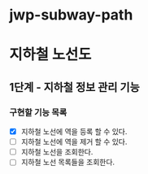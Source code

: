 # jwp-subway-path

# 지하철 노선도
## 1단계 - 지하철 정보 관리 기능
### 구현할 기능 목록
- [x] 지하철 노선에 역을 등록 할 수 있다.
- [ ] 지하철 노선에 역을 제거 할 수 있다.
- [ ] 지하철 노선을 조회한다.
- [ ] 지하철 노선 목록들을 조회한다.
